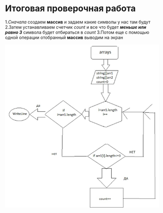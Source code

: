 # **Итоговая проверочная работа**

1._Сначала_ создаем __массив__ и задаем какие символы у нас там будут
2.Затем устанавливаем счетчик *count* и все что будет ___меньше или равно 3___ символа будет отбираться в *count*
3.Потом еще с помощью одной операции отобранный __массив__ выводим на экран

![](screen.jpg)

